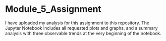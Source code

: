 # Module_5_Assignment

I have uploaded my analysis for this assignment to this repository. The Jupyter Notebook includes all requested plots and graphs, and a summary analysis with three observable trends at the very beginning of the notebook.

